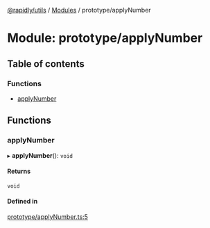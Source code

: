 [@rapidly/utils](../README.md) / [Modules](../modules.md) / prototype/applyNumber

# Module: prototype/applyNumber

## Table of contents

### Functions

- [applyNumber](prototype_applyNumber.md#applynumber)

## Functions

### applyNumber

▸ **applyNumber**(): `void`

#### Returns

`void`

#### Defined in

[prototype/applyNumber.ts:5](https://github.com/canguser/rapidly-utils/blob/bc4b333/main/prototype/applyNumber.ts#L5)
